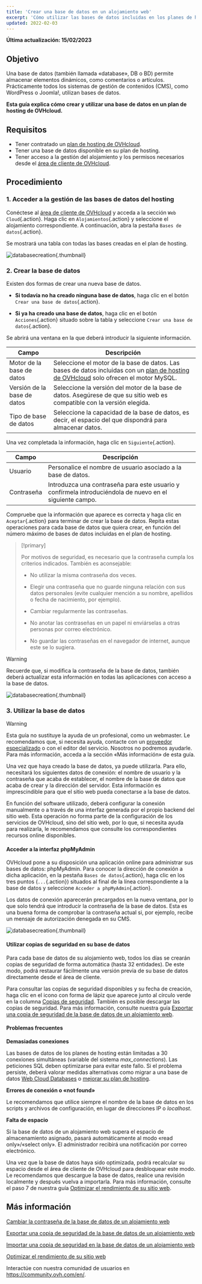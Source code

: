 ```yaml
---
title: 'Crear una base de datos en un alojamiento web'
excerpt: 'Cómo utilizar las bases de datos incluidas en los planes de hosting de OVHcloud'
updated: 2022-02-03
---
```


**Última actualización: 15/02/2023**

## Objetivo

Una base de datos (también llamada «database», DB o BD) permite almacenar elementos dinámicos, como comentarios o artículos. Prácticamente todos los sistemas de gestión de contenidos (CMS), como WordPress o Joomla!, utilizan bases de datos.

**Esta guía explica cómo crear y utilizar una base de datos en un plan de hosting de OVHcloud.**

## Requisitos

- Tener contratado un [plan de hosting de OVHcloud](https://www.ovhcloud.com/es-es/web-hosting/).
- Tener una base de datos disponible en su plan de hosting.
- Tener acceso a la gestión del alojamiento y los permisos necesarios desde el [área de cliente de OVHcloud](https://www.ovh.com/auth/?action=gotomanager&from=https://www.ovh.es/&ovhSubsidiary=es). 

## Procedimiento

### 1. Acceder a la gestión de las bases de datos del hosting

Conéctese al [área de cliente de OVHcloud](https://www.ovh.com/auth/?action=gotomanager&from=https://www.ovh.es/&ovhSubsidiary=es) y acceda a la sección `Web Cloud`{.action}. Haga clic en `Alojamientos`{.action} y seleccione el alojamiento correspondiente. A continuación, abra la pestaña `Bases de datos`{.action}.

Se mostrará una tabla con todas las bases creadas en el plan de hosting.

![databasecreation](images/database-creation-step1.png){.thumbnail}

### 2. Crear la base de datos

Existen dos formas de crear una nueva base de datos.

- **Si todavía no ha creado ninguna base de datos**, haga clic en el botón `Crear una base de datos`{.action}.

- **Si ya ha creado una base de datos**, haga clic en el botón `Acciones`{.action} situado sobre la tabla y seleccione `Crear una base de datos`{.action}.

Se abrirá una ventana en la que deberá introducir la siguiente información.

|Campo|Descripción|  
|---|---|  
|Motor de la base de datos|Seleccione el motor de la base de datos. Las bases de datos incluidas con un [plan de hosting de OVHcloud](https://www.ovh.es/hosting) solo ofrecen el motor MySQL.|  
|Versión de la base de datos|Seleccione la versión del motor de la base de datos. Asegúrese de que su sitio web es compatible con la versión elegida. |  
|Tipo de base de datos|Seleccione la capacidad de la base de datos, es decir, el espacio del que dispondrá para almacenar datos.|   

Una vez completada la información, haga clic en `Siguiente`{.action}.

|Campo|Descripción|   
|---|---|   
|Usuario|Personalice el nombre de usuario asociado a la base de datos.|   
|Contraseña|Introduzca una contraseña para este usuario y confírmela introduciéndola de nuevo en el siguiente campo.|   

Compruebe que la información que aparece es correcta y haga clic en `Aceptar`{.action} para terminar de crear la base de datos. Repita estas operaciones para cada base de datos que quiera crear, en función del número máximo de bases de datos incluidas en el plan de hosting.

> [!primary]
>
> Por motivos de seguridad, es necesario que la contraseña cumpla los criterios indicados. También es aconsejable:
>
> - No utilizar la misma contraseña dos veces.
>
> - Elegir una contraseña que no guarde ninguna relación con sus datos personales (evite cualquier mención a su nombre, apellidos o fecha de nacimiento, por ejemplo).
>
> - Cambiar regularmente las contraseñas.
>
> - No anotar las contraseñas en un papel ni enviárselas a otras personas por correo electrónico.
>
> - No guardar las contraseñas en el navegador de internet, aunque este se lo sugiera.
>

> [!warning]
>Recuerde que, si modifica la contraseña de la base de datos, también deberá actualizar esta información en todas las aplicaciones con acceso a la base de datos.
>


![databasecreation](images/database-creation-step2.png){.thumbnail}

### 3. Utilizar la base de datos

> [!warning]
>Esta guía no sustituye la ayuda de un profesional, como un webmaster. Le recomendamos que, si necesita ayuda, contacte con un [proveedor especializado](https://partner.ovhcloud.com/es-es/directory/) o con el editor del servicio. Nosotros no podremos ayudarle. Para más información, acceda a la sección «Más información» de esta guía.
>

Una vez que haya creado la base de datos, ya puede utilizarla. Para ello, necesitará los siguientes datos de conexión: el nombre de usuario y la contraseña que acaba de establecer, el nombre de la base de datos que acaba de crear y la dirección del servidor. Esta información es imprescindible para que el sitio web pueda conectarse a la base de datos.

En función del software utilizado, deberá configurar la conexión manualmente o a través de una interfaz generada por el propio backend del sitio web. Esta operación no forma parte de la configuración de los servicios de OVHcloud, sino del sitio web, por lo que, si necesita ayuda para realizarla, le recomendamos que consulte los correspondientes recursos online disponibles. 

#### Acceder a la interfaz phpMyAdmin

OVHcloud pone a su disposición una aplicación online para administrar sus bases de datos: phpMyAdmin. Para conocer la dirección de conexión a dicha aplicación, en la pestaña `Bases de datos`{.action}, haga clic en los tres puntos (`...`{.action}) situados al final de la línea correspondiente a la base de datos y seleccione `Acceder a phpMyAdmin`{.action}.

Los datos de conexión aparecerán precargados en la nueva ventana, por lo que solo tendrá que introducir la contraseña de la base de datos. Esta es una buena forma de comprobar la contraseña actual si, por ejemplo, recibe un mensaje de autorización denegada en su CMS.

![databasecreation](images/database-creation-step3.png){.thumbnail}


#### Utilizar copias de seguridad en su base de datos

Para cada base de datos de su alojamiento web, todos los días se crearán copias de seguridad de forma automática (hasta 32 entidades). De este modo, podrá restaurar fácilmente una versión previa de su base de datos directamente desde el área de cliente. 

Para consultar las copias de seguridad disponibles y su fecha de creación, haga clic en el icono con forma de lápiz que aparece junto al círculo verde en la columna [Copias de seguridad](/pages/web/hosting/sql_database_export). También es posible descargar las copias de seguridad. Para más información, consulte nuestra guía [Exportar una copia de seguridad de la base de datos de un alojamiento web](/pages/web/hosting/sql_database_export).

#### Problemas frecuentes

**Demasiadas conexiones**

Las bases de datos de los planes de hosting están limitadas a 30 conexiones simultáneas (variable del sistema *max_connections*). Las peticiones SQL deben optimizarse para evitar este fallo. Si el problema persiste, deberá valorar medidas alternativas como migrar a una base de datos [Web Cloud Databases](https://www.ovh.es/cloud/cloud-databases/) o [mejorar su plan de hosting](https://www.ovhcloud.com/es-es/web-hosting/uc-best-web-hosting/). 

**Errores de conexión o «not found»**

Le recomendamos que utilice siempre el nombre de la base de datos en los scripts y archivos de configuración, en lugar de direcciones IP o _localhost_.

**Falta de espacio**

Si la base de datos de un alojamiento web supera el espacio de almacenamiento asignado, pasará automáticamente al modo «read only»/«select only». El administrador recibirá una notificación por correo electrónico.

Una vez que la base de datos haya sido optimizada, podrá recalcular su espacio desde el área de cliente de OVHcloud para desbloquear este modo. Le recomendamos que descargue la base de datos, realice una revisión localmente y después vuelva a importarla. Para más información, consulte el paso 7 de nuestra guía [Optimizar el rendimiento de su sitio web](/pages/web/hosting/optimise_your_website_performance#paso-7-optimizar-su-base-de-datos).


## Más información

[Cambiar la contraseña de la base de datos de un alojamiento web](/pages/web/hosting/sql_change_password)

[Exportar una copia de seguridad de la base de datos de un alojamiento web](/pages/web/hosting/sql_database_export)

[Importar una copia de seguridad en la base de datos de un alojamiento web](/pages/web/hosting/sql_importing_mysql_database)

[Optimizar el rendimiento de su sitio web](/pages/web/hosting/optimise_your_website_performance)

Interactúe con nuestra comunidad de usuarios en <https://community.ovh.com/en/>.
